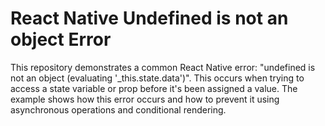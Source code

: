 # React Native Undefined is not an object Error

This repository demonstrates a common React Native error: "undefined is not an object (evaluating '_this.state.data')".  This occurs when trying to access a state variable or prop before it's been assigned a value.  The example shows how this error occurs and how to prevent it using asynchronous operations and conditional rendering.